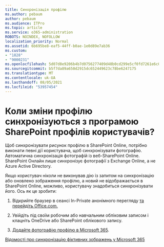 ```yaml
---
title: Синхронізація профілю
ms.author: pebaum
author: pebaum
ms.audience: ITPro
ms.topic: article
ms.service: o365-administration
ROBOTS: NOINDEX, NOFOLLOW
localization_priority: Normal
ms.assetid: 6b695be8-eaf5-44ff-b0ae-1e0d89e7ab36
ms.custom:
- "1828"
- "9000231"
ms.openlocfilehash: 5d07d8e9206b4b7d0756277409d48b0cd299e5cf0fd7261e6c0ad75dfe8648f1
ms.sourcegitcommit: b5f7da89a650d2915dc652449623c78be6247175
ms.translationtype: MT
ms.contentlocale: uk-UA
ms.lasthandoff: 08/05/2021
ms.locfileid: "53957454"
---
```

# <a name="when-do-my-profile-changes-sync-to-the-sharepoint-user-profile-application"></a>Коли зміни профілю синхронізуються з програмою SharePoint профілів користувачів?

Щоб синхронізувати рисунок профілю в SharePoint Online, потрібно виконати певні дії користувача, щоб синхронізувати фотографію. Автоматична синхронізація фотографій із веб-SharePoint Online. SharePoint Онлайн лише синхронізує фотографії з Exchange Online, а не Azure Active Directory.

Якщо користувач ніколи не виконував дію із запитом на синхронізацію або оновлено зображення профілю, а новий не відображається в SharePoint Online, можливо, користувачу знадобиться синхронізувати його. Ось як це зробити:

1. Відкрийте браузер в сеансі In-Private анонімного перегляду [та перейдіть Office.com.](https://www.office.com/)

2. Увійдіть під своїм робочим або навчальним обліковим записом і клацніть OneDrive або SharePoint облікового запису.

3. [Додайте фотографію профілю в Microsoft 365](https://support.office.com/article/Add-your-profile-photo-to-Office-365-2eaf93fd-b3f1-43b9-9cdc-bdcd548435b7).

[Відомості про синхронізацію фіктивних зображень у Microsoft 365](https://support.office.com/article/Information-about-user-profile-synchronization-in-SharePoint-Online-177eb196-5887-43c9-84c3-b98a43d35129)

